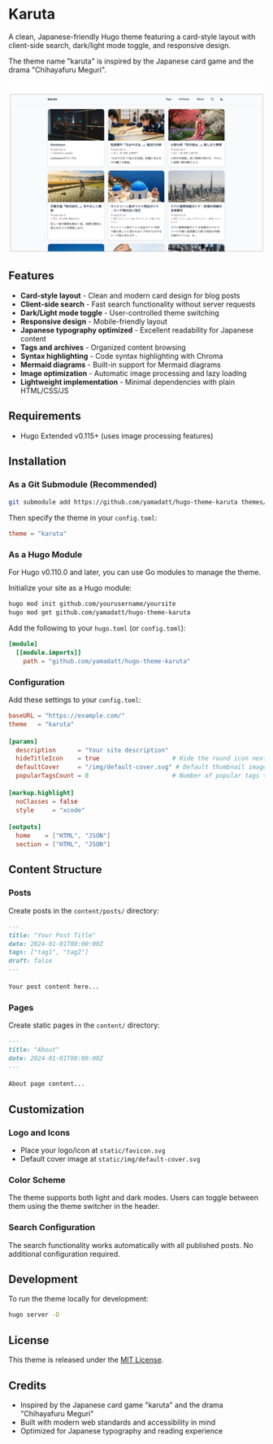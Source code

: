 # Karuta

A clean, Japanese-friendly Hugo theme featuring a card-style layout with client-side search, dark/light mode toggle, and responsive design.

The theme name "karuta" is inspired by the Japanese card game and the drama "Chihayafuru Meguri".

![Theme Screenshot](images/screenshot.png)

## Features

- **Card-style layout** - Clean and modern card design for blog posts
- **Client-side search** - Fast search functionality without server requests
- **Dark/Light mode toggle** - User-controlled theme switching
- **Responsive design** - Mobile-friendly layout
- **Japanese typography optimized** - Excellent readability for Japanese content
- **Tags and archives** - Organized content browsing
- **Syntax highlighting** - Code syntax highlighting with Chroma
- **Mermaid diagrams** - Built-in support for Mermaid diagrams
- **Image optimization** - Automatic image processing and lazy loading
- **Lightweight implementation** - Minimal dependencies with plain HTML/CSS/JS

## Requirements

- Hugo Extended v0.115+ (uses image processing features)

## Installation

### As a Git Submodule (Recommended)

```bash
git submodule add https://github.com/yamadatt/hugo-theme-karuta themes/karuta
```

Then specify the theme in your `config.toml`:

```toml
theme = "karuta"
```

### As a Hugo Module

For Hugo v0.110.0 and later, you can use Go modules to manage the theme.

Initialize your site as a Hugo module:

```bash
hugo mod init github.com/yourusername/yoursite
hugo mod get github.com/yamadatt/hugo-theme-karuta
```

Add the following to your `hugo.toml` (or `config.toml`):

```toml
[module]
  [[module.imports]]
    path = "github.com/yamadatt/hugo-theme-karuta"
```

### Configuration

Add these settings to your `config.toml`:

```toml
baseURL = "https://example.com/"
theme   = "karuta"

[params]
  description      = "Your site description"
  hideTitleIcon    = true                    # Hide the round icon next to title
  defaultCover     = "/img/default-cover.svg" # Default thumbnail image
  popularTagsCount = 8                       # Number of popular tags to display

[markup.highlight]
  noClasses = false
  style     = "xcode"

[outputs]
  home    = ["HTML", "JSON"]
  section = ["HTML", "JSON"]
```

## Content Structure

### Posts

Create posts in the `content/posts/` directory:

```markdown
---
title: "Your Post Title"
date: 2024-01-01T00:00:00Z
tags: ["tag1", "tag2"]
draft: false
---

Your post content here...
```

### Pages

Create static pages in the `content/` directory:

```markdown
---
title: "About"
date: 2024-01-01T00:00:00Z
---

About page content...
```

## Customization

### Logo and Icons

- Place your logo/icon at `static/favicon.svg`
- Default cover image at `static/img/default-cover.svg`

### Color Scheme

The theme supports both light and dark modes. Users can toggle between them using the theme switcher in the header.

### Search Configuration

The search functionality works automatically with all published posts. No additional configuration required.

## Development

To run the theme locally for development:

```bash
hugo server -D
```

## License

This theme is released under the [MIT License](LICENSE).

## Credits

- Inspired by the Japanese card game "karuta" and the drama "Chihayafuru Meguri"
- Built with modern web standards and accessibility in mind
- Optimized for Japanese typography and reading experience

